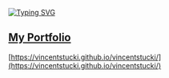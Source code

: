 [![Typing SVG](https://readme-typing-svg.demolab.com?font=Fira+Code&duration=2000&pause=1000&width=435&lines=Welcome+to+My+Portfolio;My+name+is+Vincent+Stucki)](https://git.io/typing-svg)

## [My Portfolio](https://vincentstucki.github.io/vincentstucki/)
[https://vincentstucki.github.io/vincentstucki/](https://vincentstucki.github.io/vincentstucki/)
